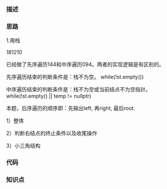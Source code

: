 ### 描述

### 思路

1.用栈

*181210*

已经做了先序遍历144和中序遍历094。两者的实现逻辑是有区别的。

先序遍历结束的判断条件是：栈不为空。 while(!st.empty())

中序遍历结束的判断条件是：栈不为空或当前结点不为空指针。 while(!st.empty() || temp != nullptr)

本题，后序遍历的顺序即：先输出left, 再right, 最后root.

1）整体

2）判断右结点的终止条件以及收尾操作

3）小三角结构


### 代码

### 知识点
